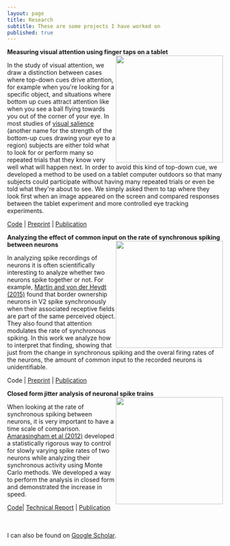 ```yaml
---
layout: page
title: Research
subtitle: These are some projects I have worked on
published: true
---
```




**Measuring visual attention using finger taps on a tablet**
<img style="float: right;" src="http://dannyjeck.github.io/img/fig_natural_scenes_tap.png" width="250">

In the study of visual attention, we draw a distinction between cases where top-down cues drive attention, for example when you're looking for a specific object, and situations where bottom up cues attract attention like when you see a ball flying towards you out of the corner of your eye. In most studies of  [visual salience](http://www.scholarpedia.org/article/Visual_salience) (another name for the strength of the bottom-up cues drawing your eye to a region) subjects are either told what to look for or perform many so repeated trials that they know very well what will happen next. In order to avoid this kind of top-down cue, we developed a method to be used on a tablet computer outdoors so that many subjects could participate without having many repeated trials or even be told what they're about to see. We simply asked them to tap where they look first when an image appeared on the screen and compared responses between the tablet experiment and more controlled eye tracking experiments.

[Code](https://github.com/dannyjeck/Attention-maps-comparison) | [Preprint](http://dannyjeck.github.io/files/Jeck_Nat_Scene_Tap.pdf) | [Publication](https://www.ncbi.nlm.nih.gov/pubmed/28427890)


**Analyzing the effect of common input on the rate of synchronous spiking between neurons**
<img style="float: right;" src="http://dannyjeck.github.io/img/fig_all_centroids_results5_2.png" width="250">

In analyzing spike recordings of neurons it is often scientifically interesting to analyze whether two neurons spike together or not. For example, [Martin and von der Heydt (2015)](https://www.ncbi.nlm.nih.gov/pubmed/25926461) found that border ownership neurons in V2 spike synchronously when their associated receptive fields are part of the same perceived object. They also found that attention modulates the rate of synchronous spiking. In this work we analyze how to interpret that finding, showing that just from the change in synchronous spiking and the overal firing rates of the neurons, the amount of common input to the recorded neurons is unidentifiable.

Code | [Preprint](http://dannyjeck.github.io/files/Jeck_SynchronyChange.pdf) | [Publication](http://ieeexplore.ieee.org/abstract/document/7086907/)

**Closed form jitter analysis of neuronal spike trains**
<img style="float: right;" src="http://dannyjeck.github.io/img/fig_computation_time.png" width="250">

When looking at the rate of synchronous spiking between neurons, it is very important to have a time scale of comparison. [Amarasingham et al (2012)](https://www.ncbi.nlm.nih.gov/pmc/articles/PMC3349623/) developed a statistically rigorous way to control for slowly varying spike rates of two neurons while analyzing their synchronous activity using Monte Carlo methods. We developed a way to perform the analysis in closed form and demonstrated the increase in speed. 

[Code](https://github.com/dannyjeck/closed-form-jitter)| [Technical Report](https://arxiv.org/pdf/1502.07907.pdf) | [Publication](http://ieeexplore.ieee.org/abstract/document/7086908/)



<br><br>
I can also be found on [Google Scholar](https://scholar.google.com/citations?user=JNkLR8kAAAAJ&hl=en).

